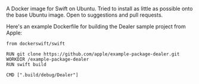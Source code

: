 A Docker image for Swift on Ubuntu. Tried to install as little as possible onto the base Ubuntu image. Open to suggestions and pull requests.
 
Here's an example Dockerfile for building the Dealer sample project from Apple:
 
```
from dockerswift/swift

RUN git clone https://github.com/apple/example-package-dealer.git
WORKDIR /example-package-dealer
RUN swift build

CMD [".build/debug/Dealer"]
```
